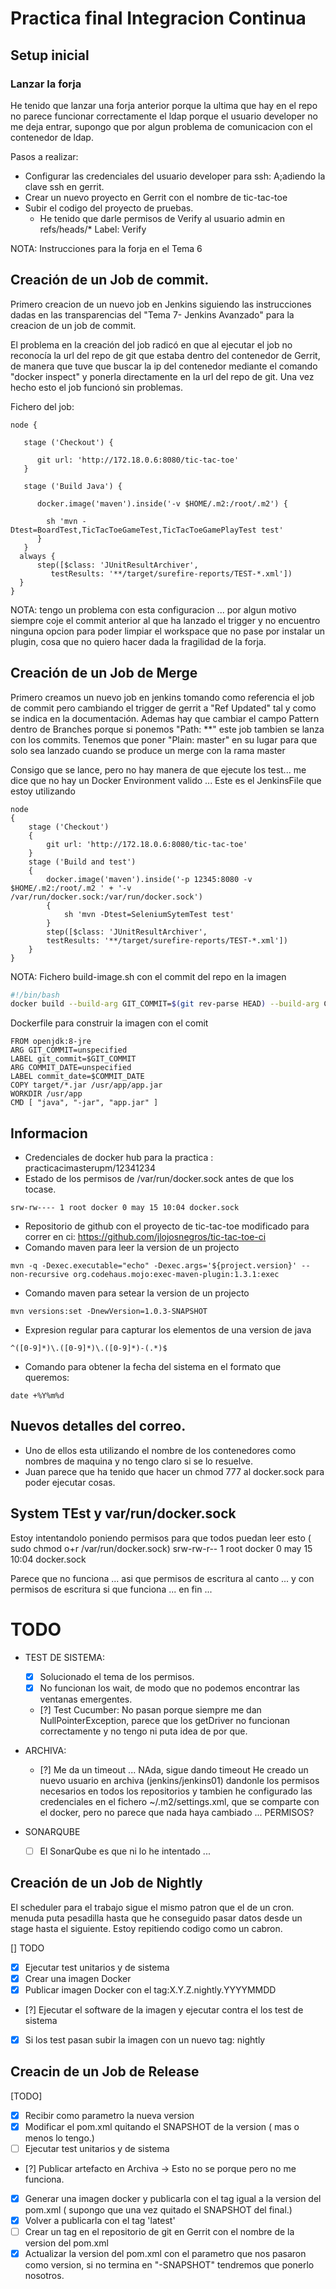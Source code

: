 # Practica final Integracion Continua

## Setup inicial

### Lanzar la forja
 He tenido que lanzar una forja anterior porque la ultima que hay en el repo no parece funcionar correctamente el ldap porque el usuario developer no me deja entrar, supongo que por algun problema de comunicacion con el contenedor de ldap.
 
 Pasos a realizar:
 
- Configurar las credenciales del usuario developer para ssh: A;adiendo la clave ssh en gerrit.
- Crear un nuevo proyecto en Gerrit con el nombre de tic-tac-toe
- Subir el codigo del proyecto de pruebas.
    - He tenido que darle permisos de Verify al usuario admin en refs/heads/* Label: Verify

NOTA: Instrucciones para la forja en el Tema 6
## Creación de un Job de commit.

Primero creacion de un nuevo job en Jenkins siguiendo las instrucciones dadas en las transparencias del "Tema 7- Jenkins Avanzado" para la creacion de un job de commit.

El problema en la creación del job radicó en que al ejecutar el job no reconocía la url del repo de git que estaba dentro del contenedor de Gerrit, de manera que tuve que buscar la ip del contenedor mediante el comando "docker inspect" y ponerla directamente en la url del repo de git.
Una vez hecho esto el job funcionó sin problemas. 

Fichero del job:

```
node {
    
   stage ('Checkout') {
        
      git url: 'http://172.18.0.6:8080/tic-tac-toe'
   }

   stage ('Build Java') {

      docker.image('maven').inside('-v $HOME/.m2:/root/.m2') {

        sh 'mvn -Dtest=BoardTest,TicTacToeGameTest,TicTacToeGamePlayTest test'
      }
   }
  always {
      step([$class: 'JUnitResultArchiver', 
         testResults: '**/target/surefire-reports/TEST-*.xml'])
  }
}
```

NOTA: tengo un problema con esta configuracion ... por algun motivo siempre coje el commit anterior al que ha lanzado el trigger y no encuentro ninguna opcion para poder limpiar el workspace que no pase por instalar un plugin, cosa que no quiero hacer dada la fragilidad de la forja.


## Creación de un Job de Merge

Primero creamos un nuevo job en jenkins tomando como referencia el job de commit pero cambiando el trigger de gerrit a "Ref Updated" tal y como se indica en la documentación.
Ademas hay que cambiar el campo Pattern dentro de Branches porque si ponemos "Path: **" este job tambien se lanza con los commits. Tenemos que poner "Plain: master" en su lugar para que solo sea lanzado cuando se produce un merge con la rama master

Consigo que se lance, pero no hay manera de que ejecute los test... me dice que no hay un Docker Environment valido ... 
Este es el JenkinsFile que estoy utilizando

```
node 
{
    stage ('Checkout')
    {
        git url: 'http://172.18.0.6:8080/tic-tac-toe'
    }
    stage ('Build and test') 
    {
        docker.image('maven').inside('-p 12345:8080 -v $HOME/.m2:/root/.m2 ' + '-v /var/run/docker.sock:/var/run/docker.sock') 
        {
            sh 'mvn -Dtest=SeleniumSytemTest test'
        }
        step([$class: 'JUnitResultArchiver',
        testResults: '**/target/surefire-reports/TEST-*.xml'])
    }
}
```


NOTA: Fichero build-image.sh con el commit del repo en la imagen

```sh
#!/bin/bash
docker build --build-arg GIT_COMMIT=$(git rev-parse HEAD) --build-arg COMMIT_DATE=$(git log -1 --format=%cd --date=format:%Y-%m-%dT%H:%M:%S) -t micaelgallego/curso-ci-ejem2:latest .

```

Dockerfile para construir la imagen con el comit

```
FROM openjdk:8-jre
ARG GIT_COMMIT=unspecified
LABEL git_commit=$GIT_COMMIT
ARG COMMIT_DATE=unspecified
LABEL commit_date=$COMMIT_DATE
COPY target/*.jar /usr/app/app.jar
WORKDIR /usr/app
CMD [ "java", "-jar", "app.jar" ]
```




## Informacion 
* Credenciales de docker hub para la practica : practicacimasterupm/12341234
* Estado de los permisos de /var/run/docker.sock antes de que los tocase.
```
srw-rw---- 1 root docker 0 may 15 10:04 docker.sock
```
* Repositorio de github con el proyecto de tic-tac-toe modificado para correr en ci: https://github.com/jlojosnegros/tic-tac-toe-ci
* Comando maven para leer la version de un projecto
```
mvn -q -Dexec.executable="echo" -Dexec.args='${project.version}' --non-recursive org.codehaus.mojo:exec-maven-plugin:1.3.1:exec
```
* Comando maven para setear la version de un projecto
```
mvn versions:set -DnewVersion=1.0.3-SNAPSHOT
```
* Expresion regular para capturar los elementos de una version de java
```
^([0-9]*)\.([0-9]*)\.([0-9]*)-(.*)$
```
* Comando para obtener la fecha del sistema en el formato que queremos:
```
date +%Y%m%d
```

## Nuevos detalles del correo.
* Uno de ellos esta utilizando el nombre de los contenedores como nombres de maquina y no tengo claro si se lo resuelve.
* Juan parece que ha tenido que hacer un chmod 777 al docker.sock para poder ejecutar cosas.


## System TEst y var/run/docker.sock
Estoy intentandolo poniendo permisos para que todos puedan leer esto ( sudo chmod o+r /var/run/docker.sock)
srw-rw-r-- 1 root docker 0 may 15 10:04 docker.sock

Parece que no funciona ...  asi que permisos de escritura al canto ... 
y con permisos de escritura si que funciona ... en fin ... 


# TODO

* TEST DE SISTEMA:
  - [x] Solucionado el tema de los permisos.
  - [x] No funcionan los wait, de modo que no podemos encontrar las ventanas emergentes.
  - [?] Test Cucumber: No pasan porque siempre me dan NullPointerException, parece que los getDriver no funcionan correctamente y no tengo ni puta idea de por que.
  
* ARCHIVA:
  - [?] Me da un timeout ... NAda, sigue dando timeout
   He creado un nuevo usuario en archiva (jenkins/jenkins01) dandonle los permisos necesarios en todos los repositorios y tambien he configurado las credenciales en el fichero ~/.m2/settings.xml, que se comparte con el docker, pero no parece que nada haya cambiado ... PERMISOS?

* SONARQUBE
  - [ ] El SonarQube es que ni lo he intentado ...


## Creación de un Job de Nightly

El scheduler para el trabajo sigue el mismo patron que el de un cron.
menuda puta pesadilla hasta que he conseguido pasar datos desde un stage hasta el siguiente.
Estoy repitiendo codigo como un cabron.

[] TODO 

- [x] Ejecutar test unitarios y de sistema
- [x] Crear una imagen Docker 
- [x] Publicar imagen Docker con el tag:X.Y.Z.nightly.YYYYMMDD
- [?] Ejecutar el software de la imagen y ejecutar contra el los test de sistema
- [x] Si los test pasan subir la imagen con un nuevo tag: nightly


## Creacin de un Job de Release

[TODO]

- [x] Recibir como parametro la nueva version
- [x] Modificar el pom.xml quitando el SNAPSHOT de la version ( mas o menos lo tengo.)
- [ ] Ejecutar test unitarios y de sistema
- [?] Publicar artefacto en Archiva -> Esto no se porque pero no me funciona.
- [x] Generar una imagen docker y publicarla con el tag igual a la version del pom.xml ( supongo que una vez quitado el SNAPSHOT del final.)
- [x] Volver a publicarla con el tag 'latest'
- [ ] Crear un tag en el repositorio de git en Gerrit con el nombre de la version del pom.xml
- [x] Actualizar la version del pom.xml con el parametro que nos pasaron como version, si no termina en "-SNAPSHOT" tendremos que ponerlo nosotros.
